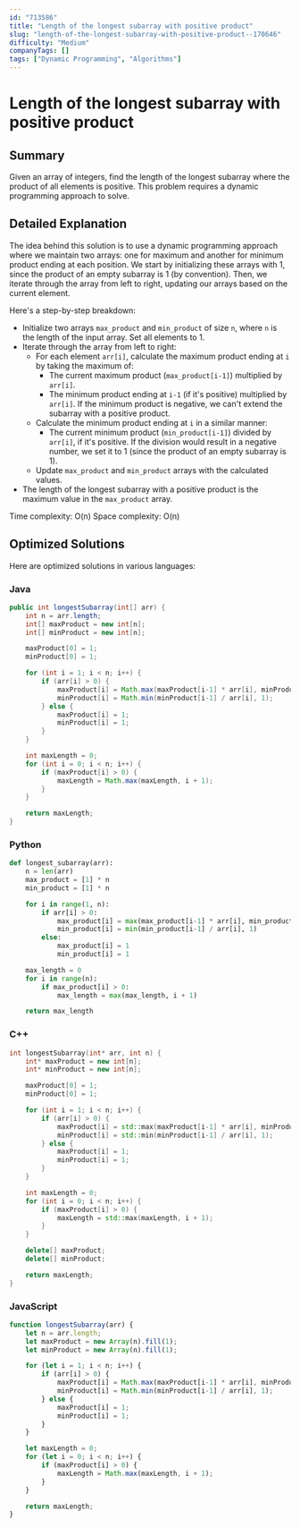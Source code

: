 ```yaml
---
id: "713586"
title: "Length of the longest subarray with positive product"
slug: "length-of-the-longest-subarray-with-positive-product--170646"
difficulty: "Medium"
companyTags: []
tags: ["Dynamic Programming", "Algorithms"]
---
```


**Length of the longest subarray with positive product**
=====================================================

## Summary
Given an array of integers, find the length of the longest subarray where the product of all elements is positive. This problem requires a dynamic programming approach to solve.

## Detailed Explanation
The idea behind this solution is to use a dynamic programming approach where we maintain two arrays: one for maximum and another for minimum product ending at each position. We start by initializing these arrays with 1, since the product of an empty subarray is 1 (by convention). Then, we iterate through the array from left to right, updating our arrays based on the current element.

Here's a step-by-step breakdown:

* Initialize two arrays `max_product` and `min_product` of size `n`, where `n` is the length of the input array. Set all elements to 1.
* Iterate through the array from left to right:
	+ For each element `arr[i]`, calculate the maximum product ending at `i` by taking the maximum of:
		- The current maximum product (`max_product[i-1]`) multiplied by `arr[i]`.
		- The minimum product ending at `i-1` (if it's positive) multiplied by `arr[i]`. If the minimum product is negative, we can't extend the subarray with a positive product.
	+ Calculate the minimum product ending at `i` in a similar manner:
		- The current minimum product (`min_product[i-1]`) divided by `arr[i]`, if it's positive. If the division would result in a negative number, we set it to 1 (since the product of an empty subarray is 1).
	+ Update `max_product` and `min_product` arrays with the calculated values.
* The length of the longest subarray with a positive product is the maximum value in the `max_product` array.

Time complexity: O(n)
Space complexity: O(n)

## Optimized Solutions
Here are optimized solutions in various languages:

### Java
```java
public int longestSubarray(int[] arr) {
    int n = arr.length;
    int[] maxProduct = new int[n];
    int[] minProduct = new int[n];

    maxProduct[0] = 1;
    minProduct[0] = 1;

    for (int i = 1; i < n; i++) {
        if (arr[i] > 0) {
            maxProduct[i] = Math.max(maxProduct[i-1] * arr[i], minProduct[i-1] * arr[i]);
            minProduct[i] = Math.min(minProduct[i-1] / arr[i], 1);
        } else {
            maxProduct[i] = 1;
            minProduct[i] = 1;
        }
    }

    int maxLength = 0;
    for (int i = 0; i < n; i++) {
        if (maxProduct[i] > 0) {
            maxLength = Math.max(maxLength, i + 1);
        }
    }

    return maxLength;
}
```

### Python
```python
def longest_subarray(arr):
    n = len(arr)
    max_product = [1] * n
    min_product = [1] * n

    for i in range(1, n):
        if arr[i] > 0:
            max_product[i] = max(max_product[i-1] * arr[i], min_product[i-1] * arr[i])
            min_product[i] = min(min_product[i-1] / arr[i], 1)
        else:
            max_product[i] = 1
            min_product[i] = 1

    max_length = 0
    for i in range(n):
        if max_product[i] > 0:
            max_length = max(max_length, i + 1)

    return max_length
```

### C++
```cpp
int longestSubarray(int* arr, int n) {
    int* maxProduct = new int[n];
    int* minProduct = new int[n];

    maxProduct[0] = 1;
    minProduct[0] = 1;

    for (int i = 1; i < n; i++) {
        if (arr[i] > 0) {
            maxProduct[i] = std::max(maxProduct[i-1] * arr[i], minProduct[i-1] * arr[i]);
            minProduct[i] = std::min(minProduct[i-1] / arr[i], 1);
        } else {
            maxProduct[i] = 1;
            minProduct[i] = 1;
        }
    }

    int maxLength = 0;
    for (int i = 0; i < n; i++) {
        if (maxProduct[i] > 0) {
            maxLength = std::max(maxLength, i + 1);
        }
    }

    delete[] maxProduct;
    delete[] minProduct;

    return maxLength;
}
```

### JavaScript
```javascript
function longestSubarray(arr) {
    let n = arr.length;
    let maxProduct = new Array(n).fill(1);
    let minProduct = new Array(n).fill(1);

    for (let i = 1; i < n; i++) {
        if (arr[i] > 0) {
            maxProduct[i] = Math.max(maxProduct[i-1] * arr[i], minProduct[i-1] * arr[i]);
            minProduct[i] = Math.min(minProduct[i-1] / arr[i], 1);
        } else {
            maxProduct[i] = 1;
            minProduct[i] = 1;
        }
    }

    let maxLength = 0;
    for (let i = 0; i < n; i++) {
        if (maxProduct[i] > 0) {
            maxLength = Math.max(maxLength, i + 1);
        }
    }

    return maxLength;
}
```